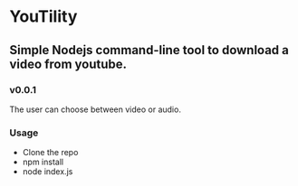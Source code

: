 # YouTility

## Simple Nodejs command-line tool to download a video from youtube.

### v0.0.1

The user can choose between video or audio.

### Usage

- Clone the repo
- npm install
- node index.js
